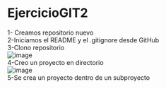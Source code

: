# EjercicioGIT2

1- Creamos repositorio nuevo <br>
2-Iniciamos el README y el .gitignore desde GitHub<br>
3-Clono repositorio<br>
![image](https://user-images.githubusercontent.com/113994483/202227685-5ad01993-5cf2-4013-b821-b5e1b78ec981.png)<br>
4-Creo un proyecto en directorio<br>
![image](https://user-images.githubusercontent.com/113994483/202228004-edb23612-8318-49e9-b124-6cc55fdde368.png)<br>
5-Se crea un proyecto dentro de un subproyecto<br>







